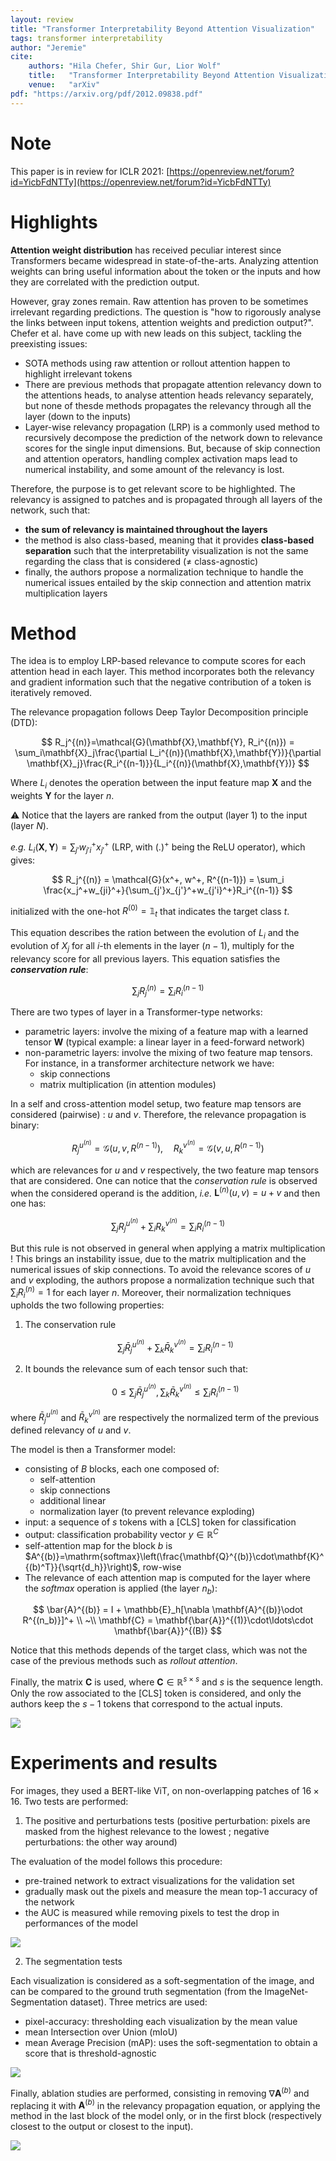 ```yaml
---
layout: review
title: "Transformer Interpretability Beyond Attention Visualization"
tags: transformer interpretability
author: "Jeremie"
cite:
    authors: "Hila Chefer, Shir Gur, Lior Wolf"
    title:   "Transformer Interpretability Beyond Attention Visualization"
    venue:   "arXiv"
pdf: "https://arxiv.org/pdf/2012.09838.pdf"
---
```



# Note

This paper is in review for ICLR 2021: [https://openreview.net/forum?id=YicbFdNTTy](https://openreview.net/forum?id=YicbFdNTTy)

# Highlights

**Attention weight distribution** has received peculiar interest since Transformers became widespread in state-of-the-arts. Analyzing attention weights can bring useful information about the token or the inputs and how they are correlated with the prediction output.

However, gray zones remain. Raw attention has proven to be sometimes irrelevant regarding predictions. The question is "how to rigorously analyse the links between input tokens, attention weights and prediction output?". Chefer et al. have come up with new leads on this subject, tackling the preexisting issues:

 - SOTA methods using raw attention or rollout attention happen to highlight irrelevant tokens
 - There are previous methods that propagate attention relevancy down to the attentions heads, to analyse attention heads relevancy separately, but none of thesde methods propagates the relevancy through all the layer (down to the inputs)
 - Layer-wise relevancy propagation (LRP) is a commonly used method to recursively decompose the prediction of the network down to relevance scores for the single input dimensions. But, because of skip connection and attention operators, handling complex activation maps lead to numerical instability, and some amount of the relevancy is lost. 

Therefore, the purpose is to get relevant score to be highlighted. The relevancy is assigned to patches and is propagated through all layers of the network, such that: 

 - **the sum of relevancy is maintained throughout the layers** 
 - the method is also class-based, meaning that it provides **class-based separation** such that the interpretability visualization is not the same regarding the class that is considered (≠ class-agnostic)
 - finally, the authors propose a normalization technique to handle the numerical issues entailed by the skip connection and attention matrix multiplication layers


# Method

The idea is to employ LRP-based relevance to compute scores for each attention head in each layer. This method incorporates both the relevancy and gradient information such that the negative contribution of a token is iteratively removed.

The relevance propagation follows Deep Taylor Decomposition principle (DTD):

$$
R_j^{(n)}=\mathcal{G}(\mathbf{X},\mathbf{Y}, R_i^{(n)}) = \sum_i\mathbf{X}_j\frac{\partial L_i^{(n)}(\mathbf{X},\mathbf{Y})}{\partial \mathbf{X}_j}\frac{R_i^{(n-1)}}{L_i^{(n)}(\mathbf{X},\mathbf{Y})}
$$

Where $L_i$ denotes the operation between the input feature map $\mathbf{X}$ and the weights $\mathbf{Y}$ for the layer $n$. 

⚠️ Notice that the layers are ranked from the output (layer $1$) to the input (layer $N$). 

*e.g.* $L_i(\mathbf{X},\mathbf{Y}) = \sum_{j'}w_{j'i}^+x_{j'}^+$ (LRP, with $(.)^+$ being the ReLU operator), which gives:

$$
R_j^{(n)} = \mathcal{G}(x^+, w^+, R^{(n-1)}) =  \sum_i \frac{x_j^+w_{ji}^+}{\sum_{j'}x_{j'}^+w_{j'i}^+}R_i^{(n-1)}
$$
 
 initialized with the one-hot $R^{(0)}=\mathbb{1}_t$ that indicates the target class $t$.
  
This equation describes the ration between the evolution of $L_i$ and the evolution of $X_j$ for all $i$-th elements in the layer $(n-1)$, multiply for the relevancy score for all previous layers. This equation satisfies the ***conservation rule***:

$$
\sum_j R_j^{(n)} = \sum_i R_i^{(n-1)}
$$

There are two types of layer in a Transformer-type networks:

 - parametric layers: involve the mixing of a feature map with a learned tensor $\mathbf{W}$ (typical example: a linear layer in a feed-forward network)
 - non-parametric layers: involve the mixing of two feature map tensors. For instance, in a transformer architecture network we have:
	 - skip connections
	 - matrix multiplication (in attention modules)

In a self and cross-attention model setup, two feature map tensors are considered (pairwise) : $u$ and $v$. Therefore, the relevance propagation is binary:

$$
R_j^{u^{(n)}}=\mathcal{G}(u,v,R^{(n-1)}), \quad R_k^{v^{(n)}}=\mathcal{G}(v,u,R^{(n-1)})
$$

which are relevances for $u$ and $v$ respectively, the two feature map tensors that are considered.
One can notice that the *conservation rule* is observed when the considered operand is the addition, *i.e.* $\mathbf{L}^{(n)}(u,v) = u + v$ and then one has:

$$
\sum_j R_j^{u^{(n)}} + \sum_i R_k^{v^{(n)}} = \sum_i R_i^{(n-1)} 
$$

But this rule is not observed in general when applying a matrix multiplication !
This brings an instability issue, due to the matrix multiplication and the numerical issues of skip connections. To avoid the relevance scores of $u$ and $v$ exploding, the authors propose a normalization technique such that $\sum_i R_i^{(n)} = 1$ for each layer $n$. Moreover, their normalization techniques upholds the two following properties:

 1. The conservation rule

    $$
    \sum_j \bar{R}_j^{u^{(n)}} + \sum_k \bar{R}_k^{v^{(n)}} = \sum_i R_i^{(n-1)}
    $$
 
 2. It bounds the relevance sum of each tensor such that:

    $$
    0 \leq  \sum_j \bar{R}_j^{u^{(n)}},  \sum_k \bar{R}_k^{v^{(n)}}  \leq  \sum_i R_i^{(n-1)}
    $$

where $\bar{R}_j^{u^{(n)}}$ and $\bar{R}_k^{v^{(n)}}$ are respectively the normalized term of the previous defined relevancy of $u$ and $v$.

The model is then a Transformer model:

 - consisting of $B$ blocks, each one composed of:
	 - self-attention
	 - skip connections
	 - additional linear
	 - normalization layer (to prevent relevance exploding)
 - input: a sequence of $s$ tokens with a [CLS] token for classification
 - output: classification probability vector $y\in\mathbb{R}^C$
 - self-attention map for the block $b$ is $A^{(b)}=\mathrm{softmax}\left(\frac{\mathbf{Q}^{(b)}\cdot\mathbf{K}^{(b)^T}}{\sqrt{d_h}}\right)$, row-wise
 - The relevance of each attention map is computed for the layer where the *softmax* operation is applied (the layer $n_b$):

$$
\bar{A}^{(b)} = I + \mathbb{E}_h[\nabla \mathbf{A}^{(b)}\odot R^{(n_b)}]^+ \\
~\\
\mathbf{C} = \mathbf{\bar{A}}^{(1)}\cdot\ldots\cdot \mathbf{\bar{A}}^{(B)}
$$

Notice that this methods depends of the target class, which was not the case of the previous methods such as *rollout attention*.

Finally, the matrix $\mathbf{C}$ is used, where $\mathbf{C} \in \mathbb{R}^{s \times s}$ and $s$ is the sequence length. Only the row associated to the [CLS] token is considered, and only the authors keep the $s-1$ tokens that correspond to the actual inputs. 

![](/collections/images/chefer_bib/lrp_method.jpg)

# Experiments and results 

For images, they used a BERT-like ViT, on non-overlapping patches of $16\times 16$.
Two tests are performed:

1. The positive and perturbations tests (positive perturbation: pixels are masked from the highest relevance to the lowest ; negative perturbations: the other way around)

The evaluation of the model follows this procedure:

 - pre-trained network to extract visualizations for the validation set
 - gradually mask out the pixels and measure the mean top-1 accuracy of the network 
 - the AUC is measured while removing pixels to test the drop in performances of the model

![](/collections/images/chefer_bib/results_relevancy.jpg)

2. The segmentation tests

Each visualization is considered as a soft-segmentation of the image, and can be compared to the ground truth segmentation (from the ImageNet-Segmentation dataset). 
Three metrics are used:

 - pixel-accuracy: thresholding each visualization by the mean value
 - mean Intersection over Union (mIoU)
 - mean Average Precision (mAP): uses the soft-segmentation to obtain a score that is threshold-agnostic

![](/collections/images/chefer_bib/tab_results_relevancy.jpg)

Finally, ablation studies are performed, consisting in removing $\nabla \mathbf{A}^{(b)}$ and replacing it with $\mathbf{A}^{(b)}$ in the relevancy propagation equation, or applying the method in the last block of the model only, or in the first block (respectively closest to the output or closest to the input).

![](/collections/images/chefer_bib/ablation_studies.jpg)